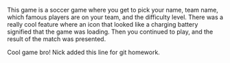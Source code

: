 This game is a soccer game where you get to pick your name, team name, which famous
players are on your team, and the difficulty level. There was a really cool
feature where an icon that looked like a charging battery signified that
the game was loading. Then you continued to play, and the result of the match
was presented. 

Cool game bro! Nick added this line for git homework.
